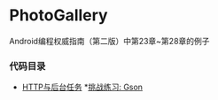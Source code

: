 # PhotoGallery
Android编程权威指南（第二版）中第23章~第28章的例子

### 代码目录
* [HTTP与后台任务](https://github.com/uv-lab/PhotoGallery/tree/ch23)
    *[挑战练习: Gson](https://github.com/uv-lab/PhotoGallery/tree/exercise23.10)